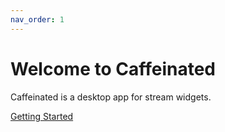 ```yaml
---
nav_order: 1
---
```


# Welcome to Caffeinated

Caffeinated is a desktop app for stream widgets.  
  
[Getting Started](/caffeinated-sdk/development)
